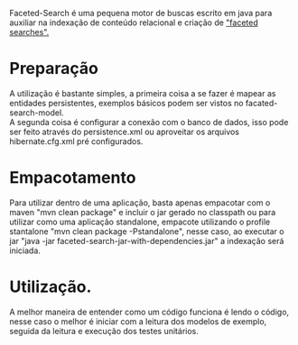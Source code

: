 Faceted-Search é uma pequena motor de buscas escrito em java para auxiliar na indexação de conteúdo relacional e criação de ["faceted searches".](http://en.wikipedia.org/wiki/Faceted_search)

# Preparação  
A utilização é bastante simples, a primeira coisa a se fazer é mapear as entidades persistentes, exemplos básicos podem ser vistos no facated-search-model.  
A segunda coisa é configurar a conexão com o banco de dados, isso pode ser feito através do persistence.xml ou aproveitar os arquivos hibernate.cfg.xml pré configurados.  

# Empacotamento
Para utilizar dentro de uma aplicação, basta apenas empacotar com o maven "mvn clean package" e incluir o jar gerado no classpath ou para utilizar como uma aplicação standalone, empacote utilizando o profile stantalone "mvn clean package -Pstandalone", nesse caso, ao executar o jar "java -jar faceted-search-jar-with-dependencies.jar" a indexação será iniciada.

# Utilização.
A melhor maneira de entender como um código funciona é lendo o código, nesse caso o melhor é iniciar com a leitura dos modelos de exemplo, seguida da leitura e execução dos testes unitários.
